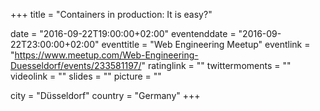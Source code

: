+++
title = "Containers in production: It is easy?"

date = "2016-09-22T19:00:00+02:00"
eventenddate = "2016-09-22T23:00:00+02:00"
eventtitle = "Web Engineering Meetup"
eventlink = "https://www.meetup.com/Web-Engineering-Duesseldorf/events/233581197/"
ratinglink = ""
twittermoments = ""
videolink = ""
slides = ""
picture = ""

city = "Düsseldorf"
country = "Germany"
+++